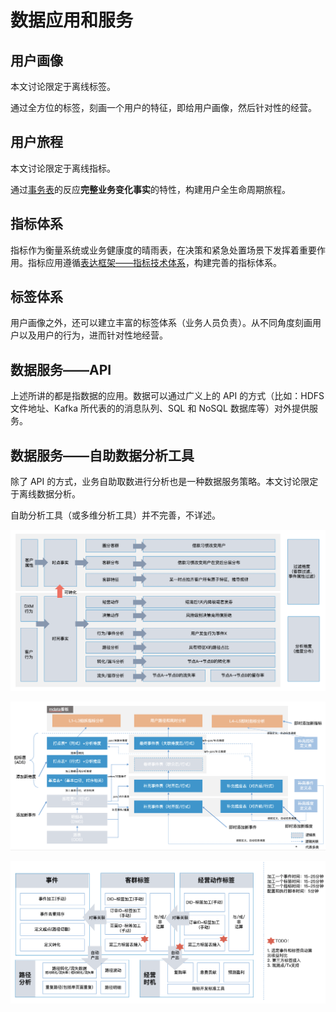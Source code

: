 # 数据应用和服务

## 用户画像

本文讨论限定于离线标签。

通过全方位的标签，刻画一个用户的特征，即给用户画像，然后针对性的经营。

## 用户旅程

本文讨论限定于离线指标。

通过[事务表](DataWarehouse-batch-overview.md#事务表/事务事实表)的反应**完整业务变化事实**的特性，构建用户全生命周期旅程。

## 指标体系

指标作为衡量系统或业务健康度的晴雨表，在决策和紧急处置场景下发挥着重要作用。指标应用遵循[表达框架——指标技术体系](DataTools.md#指标配置化加工工具)，构建完善的指标体系。

## 标签体系

用户画像之外，还可以建立丰富的标签体系（业务人员负责）。从不同角度刻画用户以及用户的行为，进而针对性地经营。

## 数据服务——API

上述所讲的都是指数据的应用。数据可以通过广义上的 API 的方式（比如：HDFS 文件地址、Kafka 所代表的的消息队列、SQL 和 NoSQL 数据库等）对外提供服务。

## 数据服务——自助数据分析工具

除了 API 的方式，业务自助取数进行分析也是一种数据服务策略。本文讨论限定于离线数据分析。

自助分析工具（或多维分析工具）并不完善，不详述。

![自助分析工具或多维分析工具](dw-batch-self-service-analysis-tool.png)

![路径分析工具实现参考](dw-batch-self-service-path-analysis.png)

![用户路径分析工具方案](dw-batch-self-service-path-analysis+tag.png)
